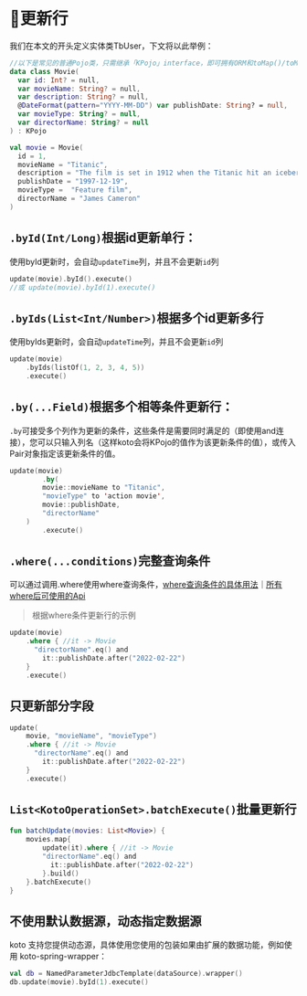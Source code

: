 # 🔖更新行

我们在本文的开头定义实体类TbUser，下文将以此举例：

```kotlin
//以下是常见的普通Pojo类，只需继承「KPojo」interface，即可拥有ORM和toMap()/toMutableMap()的能力
data class Movie(
  var id: Int? = null,
  var movieName: String? = null,
  var description: String? = null,
  @DateFormat(pattern="YYYY-MM-DD") var publishDate: String? = null,
  var movieType: String? = null,
  var directorName: String? = null
) : KPojo

val movie = Movie(
  id = 1,
  movieName = "Titanic", 
  description = "The film is set in 1912 when the Titanic hit an iceberg and sank on its maiden voyage. It tells the story of two people from different classes, jack and Ruth, who abandon their worldly prejudices and fall in love. Jack finally gives up his life to Ruth's touching story.", 
  publishDate = "1997-12-19", 
  movieType =  "Feature film",
  directorName = "James Cameron"
)
```

## `.byId(Int/Long)`根据id更新单行：

使用byId更新时，会自动`updateTime`列，并且不会更新`id`列

```kotlin
update(movie).byId().execute()
//或 update(movie).byId(1).execute()
```



## `.byIds(List<Int/Number>)`根据多个id更新多行

使用byIds更新时，会自动`updateTime`列，并且不会更新`id`列

```kotlin
update(movie)
    .byIds(listOf(1, 2, 3, 4, 5))
    .execute()
```



## `.by(...Field)`根据多个相等条件更新行：

`.by`可接受多个列作为更新的条件，这些条件是需要同时满足的（即使用and连接），您可以只输入列名（这样koto会将KPojo的值作为该更新条件的值），或传入Pair对象指定该更新条件的值。

```kotlin
update(movie)
		.by(
        movie::movieName to "Titanic",
        "movieType" to 'action movie',
        movie::publishDate,
        "directorName"
    )
		.execute()
```



## `.where(...conditions)`完整查询条件

可以通过调用.where使用where查询条件，[where查询条件的具体用法](where.md)｜<a href="/#/where?id=where-api">所有where后可使用的Api</a>

> 根据where条件更新行的示例

```kotlin
update(movie)
    .where { //it -> Movie
      "directorName".eq() and
      	it::publishDate.after("2022-02-22")
    } 
    .execute()
```



## 只更新部分字段

```kotlin
update(
    movie, "movieName", "movieType")
    .where { //it -> Movie
      "directorName".eq() and
      	it::publishDate.after("2022-02-22")
    }
    .execute()
```



## `List<KotoOperationSet>.batchExecute()`批量更新行

```kotlin
fun batchUpdate(movies: List<Movie>) {
    movies.map{
        update(it).where { //it -> Movie
        "directorName".eq() and
          it::publishDate.after("2022-02-22")
        }.build()
    }.batchExecute()
}
```



## 不使用默认数据源，动态指定数据源

koto 支持您提供动态源，具体使用您使用的包装如果由扩展的数据功能，例如使用 koto-spring-wrapper：

```kotlin
val db = NamedParameterJdbcTemplate(dataSource).wrapper()
db.update(movie).byId(1).execute()
```

